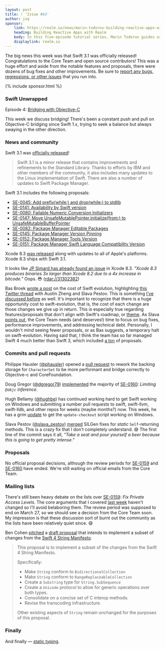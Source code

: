```yaml
---
layout: post
title: ! 'Issue #63'
author: jsq
sponsor:
    link: https://realm.io/news/marin-todorov-building-reactive-apps-with-realm-episode-1-swift-ios
    heading: Building Reactive Apps with Realm
    body: In this five-episode tutorial series, Marin Todorov guides us on a sample app project in Swift to see how Realm facilitates building reactive Swift apps from the ground up.
    displaylink: realm.io
---
```


The big news this week was that Swift 3.1 was officially released! Congratulations to the Core Team and open source contributors! This was a huge effort and aside from the notable features and proposals, there were dozens of bug fixes and other improvements. Be sure to [report any bugs, regressions, or other issues](https://bugs.swift.org) that you run into.

<!--excerpt-->

{% include sponsor.html %}

### Swift Unwrapped

Episode 4: [Bridging with Objective-C](https://spec.fm/podcasts/swift-unwrapped/61852)

This week we discuss bridging! There's been a constant push and pull on Objective-C bridging since Swift 1.x, trying to seek a balance but always swaying in the other direction.

### News and community

Swift 3.1 was [officially released](https://swift.org/blog/swift-3-1-released/)!

> Swift 3.1 is a minor release that contains improvements and refinements to the Standard Library. Thanks to efforts by IBM and other members of the community, it also includes many updates to the Linux implementation of Swift. There are also a number of updates to Swift Package Manager.

Swift 3.1 includes the following proposals:

- [SE-0045: Add prefix(while:) and drop(while:) to stdlib](https://github.com/apple/swift-evolution/blob/master/proposals/0045-scan-takewhile-dropwhile.md)
- [SE-0141: Availability by Swift version](https://github.com/apple/swift-evolution/blob/master/proposals/0141-available-by-swift-version.md)
- [SE-0080: Failable Numeric Conversion Initializers](https://github.com/apple/swift-evolution/blob/master/proposals/0080-failable-numeric-initializers.md)
- [SE-0147: Move UnsafeMutablePointer.initialize(from:) to UnsafeMutableBufferPointer](https://github.com/apple/swift-evolution/blob/master/proposals/0147-move-unsafe-initialize-from.md)
- [SE-0082: Package Manager Editable Packages](https://github.com/apple/swift-evolution/blob/master/proposals/0082-swiftpm-package-edit.md)
- [SE-0145: Package Manager Version Pinning](https://github.com/apple/swift-evolution/blob/master/proposals/0145-package-manager-version-pinning.md)
- [SE-0152: Package Manager Tools Version](https://github.com/apple/swift-evolution/blob/master/proposals/0152-package-manager-tools-version.md)
- [SE-0151: Package Manager Swift Language Compatibility Version](https://github.com/apple/swift-evolution/blob/master/proposals/0151-package-manager-swift-language-compatibility-version.md)

Xcode 8.3 [was released](https://developer.apple.com/news/?id=03272017b) along with updates to all of Apple's platforms. Xcode 8.3 ships with Swift 3.1.

It looks like [JP Simard has already found an issue](https://twitter.com/simjp/status/846790346306576384) in Xcode 8.3. *"Xcode 8.3 produces binaries 3x larger than Xcode 8.2 due to a 4x increase in bitcode."* Oops. 😳 ([rdar://31302382](http://www.openradar.me/31302382))

Bas Broek [wrote a post](https://basthomas.github.io/swift-evolution-without-swift-evolution) on the cost of Swift evolution, highlighting [this Twitter thread](https://twitter.com/slava_pestov/status/845493232788160512) with Austin Zheng and Slava Pestov. This is something [I've discussed before](https://speakerdeck.com/jessesquires/140-proposals-in-30-minutes?slide=42) as well. It's important to recognize that there is a huge opportunity cost to swift-evolution, that is, the cost of each change are those changes we give up in return. This is especially true regarding features/proposals that don't align with Swift's roadmap, or [theme](https://oleb.net/blog/2017/03/swift-themed-releases/). As Slava [points out](https://twitter.com/slava_pestov/status/845543712956440577), the Core Team needs (and deserves!) time to focus on bug fixes, performance improvements, and addressing technical debt. Personally, I wouldn't mind seeing fewer proposals, or as Bas suggests, a temporary halt on swift-evolution. Having said that, I think the team has so far managed Swift 4 much better than Swift 3, which included [a ton](https://speakerdeck.com/jessesquires/140-proposals-in-30-minutes?slide=21) of proposals.

### Commits and pull requests

Philippe Hausler ([@phausler](https://github.com/phausler)) opened a [pull request](https://github.com/apple/swift/pull/8283) to rework the backing storage for `CharacterSet` to be more performant and bridge correctly to Objective-c and CoreFoundation.

Doug Gregor ([@dgregor79](https://twitter.com/dgregor79)) [implemented](https://github.com/apple/swift/pull/8379) the majority of  [SE-0160](https://github.com/apple/swift-evolution/blob/master/proposals/0160-objc-inference.md): *Limiting `@objc` inference*.

Hugh Bellamy ([@hughbe](https://github.com/hughbe)) has continued working hard to get Swift working on Windows and submitting a number pull requests to swift, swift-llvm, swift-lldb, and other repos for weeks (maybe months?) now. This week, he has a grim [update](https://github.com/apple/swift/pull/8426) to get the `update-checkout` script working on Windows.

Slava Pestov ([@slava_pestov](https://twitter.com/slava_pestov)) [merged](https://github.com/apple/swift/pull/8351) SILGen fixes for *static* `Self`-returning methods. This is a crazy fix that I don't completely understand. 😅 The first line of the commit says it all, *"Take a seat and pour yourself a beer because this is going to get pretty intense."*

### Proposals

No official proposal decisions, although the review periods for [SE-0159](https://github.com/apple/swift-evolution/blob/master/proposals/0159-fix-private-access-levels.md) and [SE-0160](https://github.com/apple/swift-evolution/blob/master/proposals/0160-objc-inference.md) have ended. We're still waiting on official emails from the Core Team.

### Mailing lists

There's still been heavy debate on the lists over [SE-0159](https://github.com/apple/swift-evolution/blob/master/proposals/0159-fix-private-access-levels.md): *Fix Private Access Levels*. The core arguments that I covered [last week](/issue-62/) haven't changed so I'll avoid belaboring them. The review period was supposed to end on March 27, so we should see a decision from the Core Team soon. My impression is that these discussion sort of burnt out the community as the lists have been relatively quiet since. 😄

Ben Cohen [pitched](https://lists.swift.org/pipermail/swift-evolution/Week-of-Mon-20170327/034652.html) a [draft proposal](https://github.com/airspeedswift/swift-evolution/blob/3a822c799011ace682712532cfabfe32e9203fbb/proposals/0161-StringRevision1.md) that intends to implement a subset of changes from the [Swift 4 String Manifesto](https://github.com/apple/swift/blob/master/docs/StringManifesto.md).

> This proposal is to implement a subset of the changes from the Swift 4 String Manifesto.
>
> Specifically:
>
> * Make `String` conform to `BidirectionalCollection`
> * Make `String` conform to `RangeReplaceableCollection`
> * Create a `Substring` type for `String.SubSequence`
> * Create a `Unicode` protocol to allow for generic operations over both types.
> * Consolidate on a concise set of C interop methods.
> * Revise the transcoding infrastructure.
>
> Other existing aspects of `String` remain unchanged for the purposes of this proposal.

### Finally

And finally &mdash; [static typing](https://twitter.com/jckarter/status/843658422788616196).
